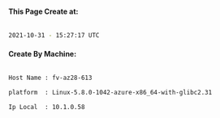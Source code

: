 
   
#### This Page Create at:

```bash

2021-10-31 - 15:27:17 UTC

```

#### Create By Machine:

```bash

Host Name : fv-az28-613

platform  : Linux-5.8.0-1042-azure-x86_64-with-glibc2.31

Ip Local  : 10.1.0.58

```

